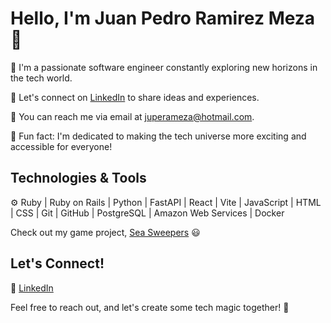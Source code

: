 # Hello, I'm Juan Pedro Ramirez Meza 👋

🚀 I'm a passionate software engineer constantly exploring new horizons in the tech world.

💬 Let's connect on [LinkedIn](https://linkedin.com/in/juperameza/) to share ideas and experiences.

📧 You can reach me via email at juperameza@hotmail.com.

🌟 Fun fact: I'm dedicated to making the tech universe more exciting and accessible for everyone!

## Technologies & Tools

⚙️ Ruby | Ruby on Rails | Python | FastAPI | React | Vite | JavaScript | HTML | CSS | Git | GitHub | PostgreSQL | Amazon Web Services | Docker

Check out my game project, [Sea Sweepers](https://github.com/juperameza/sea-sweepers) 😃

## Let's Connect!
💬 [LinkedIn](https://linkedin.com/in/juperameza/) 


Feel free to reach out, and let's create some tech magic together! 🚀
